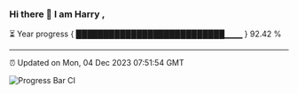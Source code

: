 ### Hi there 👋 I am Harry , 

⏳ Year progress { ███████████████████████████▁▁▁ } 92.42 %

---

⏰ Updated on Mon, 04 Dec 2023 07:51:54 GMT

![Progress Bar CI](https://github.com/duykhang68/duykhang68/workflows/Progress%20Bar%20CI/badge.svg)
